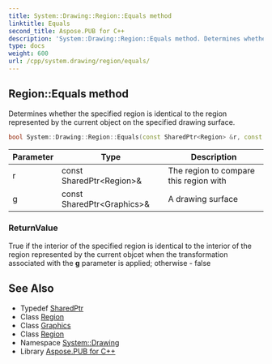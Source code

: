 ```yaml
---
title: System::Drawing::Region::Equals method
linktitle: Equals
second_title: Aspose.PUB for C++
description: 'System::Drawing::Region::Equals method. Determines whether the specified region is identical to the region represented by the current object on the specified drawing surface in C++.'
type: docs
weight: 600
url: /cpp/system.drawing/region/equals/
---
```

## Region::Equals method


Determines whether the specified region is identical to the region represented by the current object on the specified drawing surface.

```cpp
bool System::Drawing::Region::Equals(const SharedPtr<Region> &r, const SharedPtr<Graphics> &g)
```


| Parameter | Type | Description |
| --- | --- | --- |
| r | const SharedPtr\<Region\>\& | The region to compare this region with |
| g | const SharedPtr\<Graphics\>\& | A drawing surface |

### ReturnValue

True if the interior of the specified region is identical to the interior of the region represented by the current objcet when the transformation associated with the **g** parameter is applied; otherwise - false

## See Also

* Typedef [SharedPtr](../../../system/sharedptr/)
* Class [Region](../)
* Class [Graphics](../../graphics/)
* Class [Region](../)
* Namespace [System::Drawing](../../)
* Library [Aspose.PUB for C++](../../../)
